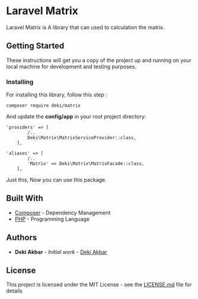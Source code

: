 # Laravel Matrix

Laravel Matrix is A library that can used to calculation the matrix.

## Getting Started

These instructions will get you a copy of the project up and running on your local machine for development and testing purposes.

### Installing

For installing this library, follow this step :

```
composer require deki/matrix
```
And update the **config/app** in your root project directory:

```
'providers' => [
		/..
        Deki\Matrix\MatrixServiceProvider::class,
    ],
	
'aliases' => [
		/..
        'Matrix' => Deki\Matrix\MatrixFacade::class,
    ],
```

Just this, Now you can use this package.

## Built With

* [Composer](https://getcomposer.org) - Dependency Management
* [PHP](http://php.net) - Programming Language


## Authors

* **Deki Akbar** - *Initial work* - [Deki Akbar](https://github.com/dekiakbar)


## License

This project is licensed under the MIT License - see the [LICENSE.md](LICENSE.md) file for details

